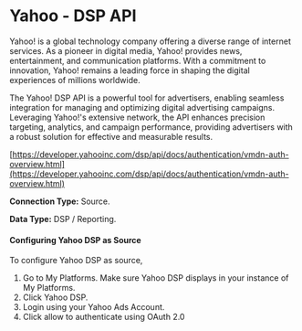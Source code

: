 # Yahoo - DSP API

Yahoo! is a global technology company offering a diverse range of internet services. As a pioneer in digital media, Yahoo! provides news, entertainment, and communication platforms. With a commitment to innovation, Yahoo! remains a leading force in shaping the digital experiences of millions worldwide.

The Yahoo! DSP API is a powerful tool for advertisers, enabling seamless integration for managing and optimizing digital advertising campaigns. Leveraging Yahoo!'s extensive network, the API enhances precision targeting, analytics, and campaign performance, providing advertisers with a robust solution for effective and measurable results.

[https://developer.yahooinc.com/dsp/api/docs/authentication/vmdn-auth-overview.html](https://developer.yahooinc.com/dsp/api/docs/authentication/vmdn-auth-overview.html)

**Connection Type:** Source.

**Data Type:** DSP / Reporting.

#### Configuring Yahoo DSP as Source

To configure Yahoo DSP as source,&#x20;

1. Go to My Platforms. Make sure Yahoo DSP displays in your instance of My Platforms.
2. Click Yahoo DSP.
3. Login using your Yahoo Ads Account.
4. Click allow to authenticate using OAuth 2.0
